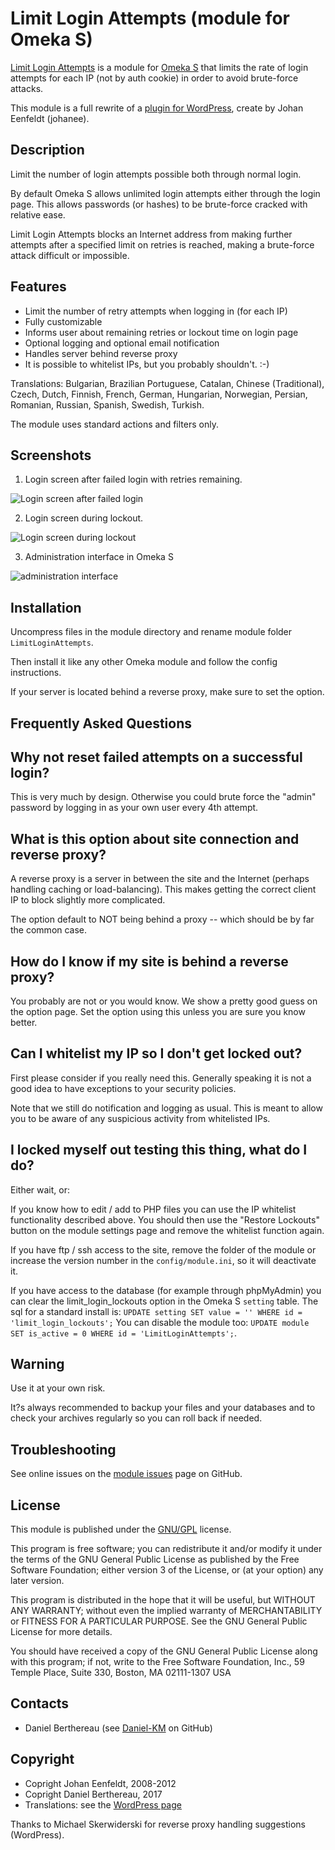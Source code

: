 Limit Login Attempts (module for Omeka S)
=========================================

[Limit Login Attempts] is a module for [Omeka S] that limits the rate of login
attempts for each IP (not by auth cookie) in order to avoid brute-force attacks.

This module is a full rewrite of a [plugin for WordPress], create by Johan Eenfeldt (johanee).


Description
-----------

Limit the number of login attempts possible both through normal login.

By default Omeka S allows unlimited login attempts either through the login
page. This allows passwords (or hashes) to be brute-force cracked with relative
ease.

Limit Login Attempts blocks an Internet address from making further attempts
after a specified limit on retries is reached, making a brute-force attack
difficult or impossible.

## Features

* Limit the number of retry attempts when logging in (for each IP)
* Fully customizable
* Informs user about remaining retries or lockout time on login page
* Optional logging and optional email notification
* Handles server behind reverse proxy
* It is possible to whitelist IPs, but you probably shouldn't. :-)

Translations: Bulgarian, Brazilian Portuguese, Catalan, Chinese (Traditional),
Czech, Dutch, Finnish, French, German, Hungarian, Norwegian, Persian, Romanian,
Russian, Spanish, Swedish, Turkish.

The module uses standard actions and filters only.

## Screenshots

1. Login screen after failed login with retries remaining.

  ![Login screen after failed login](https://github.com/Daniel-KM/Omeka-S-module-LimitLoginAttempts/blob/master/data/readme/lockout_attempt.png)

2. Login screen during lockout.

  ![Login screen during lockout](https://github.com/Daniel-KM/Omeka-S-module-LimitLoginAttempts/blob/master/data/readme/lockout_blocked.png)

3. Administration interface in Omeka S

  ![administration interface](https://github.com/Daniel-KM/Omeka-S-module-LimitLoginAttempts/blob/master/data/readme/lockout_config.png)


Installation
------------

Uncompress files in the module directory and rename module folder `LimitLoginAttempts`.

Then install it like any other Omeka module and follow the config instructions.

If your server is located behind a reverse proxy, make sure to set the option.


Frequently Asked Questions
--------------------------

## Why not reset failed attempts on a successful login?

This is very much by design. Otherwise you could brute force the "admin"
password by logging in as your own user every 4th attempt.

## What is this option about site connection and reverse proxy?

A reverse proxy is a server in between the site and the Internet (perhaps
handling caching or load-balancing). This makes getting the correct client IP to
block slightly more complicated.

The option default to NOT being behind a proxy -- which should be by far the
common case.

## How do I know if my site is behind a reverse proxy?

You probably are not or you would know. We show a pretty good guess on the
option page. Set the option using this unless you are sure you know better.

## Can I whitelist my IP so I don't get locked out?

First please consider if you really need this. Generally speaking it is not a
good idea to have exceptions to your security policies.

Note that we still do notification and logging as usual. This is meant to allow
you to be aware of any suspicious activity from whitelisted IPs.

## I locked myself out testing this thing, what do I do?

Either wait, or:

If you know how to edit / add to PHP files you can use the IP whitelist
functionality described above. You should then use the "Restore Lockouts" button
on the module settings page and remove the whitelist function again.

If you have ftp / ssh access to the site, remove the folder of the module or
increase the version number in the `config/module.ini`, so it will deactivate it.

If you have access to the database (for example through phpMyAdmin) you can clear
the limit_login_lockouts option in the Omeka S `setting` table. The sql for a
standard install is: `UPDATE setting SET value = '' WHERE id = 'limit_login_lockouts';`
You can disable the module too: `UPDATE module SET is_active = 0 WHERE id = 'LimitLoginAttempts';`.


Warning
-------

Use it at your own risk.

It?s always recommended to backup your files and your databases and to check
your archives regularly so you can roll back if needed.


Troubleshooting
---------------

See online issues on the [module issues] page on GitHub.


License
-------

This module is published under the [GNU/GPL] license.

This program is free software; you can redistribute it and/or modify
it under the terms of the GNU General Public License as published by
the Free Software Foundation; either version 3 of the License, or
(at your option) any later version.

This program is distributed in the hope that it will be useful,
but WITHOUT ANY WARRANTY; without even the implied warranty of
MERCHANTABILITY or FITNESS FOR A PARTICULAR PURPOSE.  See the
GNU General Public License for more details.

You should have received a copy of the GNU General Public License
along with this program; if not, write to the Free Software
Foundation, Inc., 59 Temple Place, Suite 330, Boston, MA  02111-1307  USA


Contacts
--------

* Daniel Berthereau (see [Daniel-KM] on GitHub)


Copyright
---------

* Copright Johan Eenfeldt, 2008-2012
* Copright Daniel Berthereau, 2017
* Translations: see the [WordPress page]

Thanks to Michael Skerwiderski for reverse proxy handling suggestions (WordPress).


[Limit Login Attempts]: https://github.com/Daniel-KM/Omeka-S-module-LimitLoginAttempts
[Omeka S]: https://omeka.org/s
[plugin for WordPress]: https://wordpress.org/plugins/limit-login-attempts
[module issues]: https://github.com/Daniel-KM/Omeka-S-module-LimitLoginAttempts/issues
[GNU/GPL]: https://www.gnu.org/licenses/gpl-3.0.html
[WordPress page]: https://translate.wordpress.org/projects/wp-plugins/limit-login-attempts/contributors
[Daniel-KM]: https://github.com/Daniel-KM "Daniel Berthereau"
